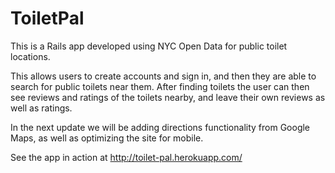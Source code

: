 # ToiletPal

This is a Rails app developed using NYC Open Data for public toilet locations.

This allows users to create accounts and sign in, and then they are able to search for public toilets near them. After finding toilets the user can then see reviews and ratings of the toilets nearby, and leave their own reviews as well as ratings. 

In the next update we will be adding directions functionality from Google Maps, as well as optimizing the site for mobile.

See the app in action at http://toilet-pal.herokuapp.com/
